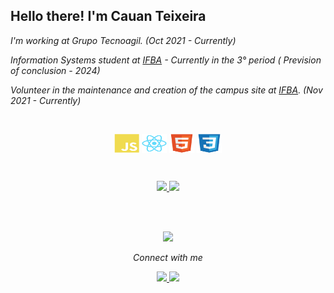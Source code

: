  <h2>Hello there! I'm Cauan Teixeira</h2> 
 
 <p>
  <em> I'm working at Grupo Tecnoagil. (Oct 2021 - Currently)
 </p>
  
  <p>
  Information Systems student at <a href="https://portal.ifba.edu.br/conquista">IFBA</a> - Currently in the 3° period ( Prevision of conclusion - 2024)
  </p>
  
  <p>
    Volunteer in the maintenance and creation of the campus site at <a href="https://portal.ifba.edu.br/conquista">IFBA</a>. (Nov 2021 - Currently)
  </p> 
  
 <br>
 <div style="display: inline_block">
  <p align="center">
   
  <img align="center" alt="catiau-Js" height="30" width="40" src="https://raw.githubusercontent.com/devicons/devicon/master/icons/javascript/javascript-plain.svg">
  <img align="center" alt="catiau-React" height="30" width="40" src="https://raw.githubusercontent.com/devicons/devicon/master/icons/react/react-original.svg">
  <img align="center" alt="catiau-HTML" height="30" width="40" src="https://raw.githubusercontent.com/devicons/devicon/master/icons/html5/html5-original.svg">
  <img align="center" alt="catiau-CSS" height="30" width="40" src="https://raw.githubusercontent.com/devicons/devicon/master/icons/css3/css3-original.svg">
   
  </p>
</div>
<br>

<p align="center">
<a href="https://github.com/catiau"> <img height="180em" src="https://github-readme-stats.vercel.app/api?username=catiau&show_icons=true&hide_border=true&theme=radical&include_all_commits=true&count_private=true"/>
  </a>
 <a href="https://github.com/catiau"> <img height="180em" src="https://github-readme-stats.vercel.app/api/top-langs/?username=catiau&show_icons=true&hide_border=true&theme=radical&include_all_commits=true&count_private=true"/>
  </a>
</p>
   <br>
<p align="center">
  <br>
    <img src="https://github-profile-trophy.vercel.app/?username=catiau&row=1&column=6&theme=darkhub" />
  <br>
</p>

<p align="center">
 Connect with me 
 
</p>
<p align="center">
  <a href="https://www.linkedin.com/in/>
    <img src="https://img.shields.io/badge/LinkedIn-0077B5?style=for-the-badge&logo=linkedin&logoColor=white"/>
  </a>
  <a href="https://twitter.com/">
    <img src="https://img.shields.io/badge/twitter-1DA1F2?style=for-the-badge&logo=twitter&logoColor=white"/>
  </a>
  <a href="https://www.instagram.com/cauantl/">
    <img src="https://img.shields.io/badge/Instagram-e02c6f?style=for-the-badge&logo=instagram&logoColor=white"/>
  </a>
</p>
 
  

